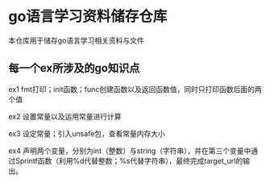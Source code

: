 # go语言学习资料储存仓库

本仓库用于储存go语言学习相关资料与文件

## 每一个ex所涉及的go知识点

ex1	fmt打印；init函数；func创建函数以及返回函数值，同时只打印函数后面的两个值

ex2 	设置常量以及运用常量进行计算

ex3	设定常量；引入unsafe包，查看常量内存大小

ex4	声明两个变量，分别为int（整数）与string（字符串），并在第三个变量中通过Sprintf函数（利用%d代替整数；%s代替字符串），最终完成target_url的输出。
